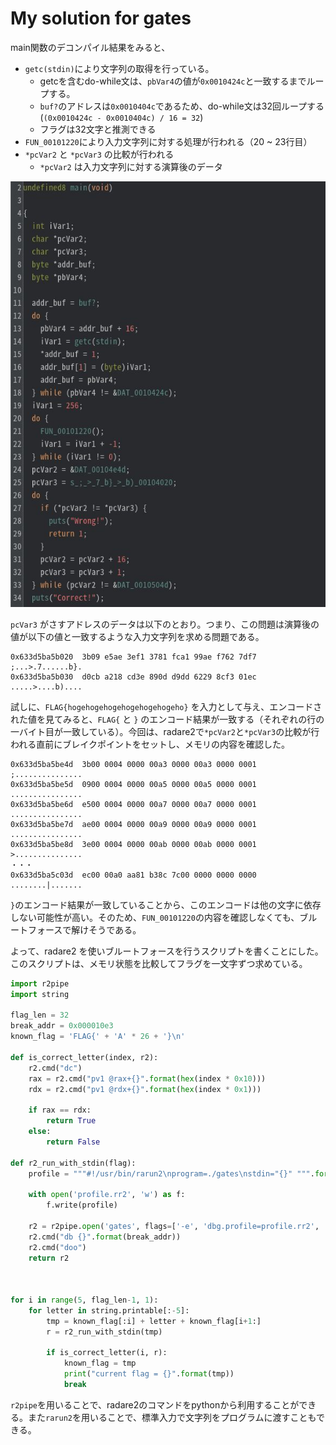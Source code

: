 # My solution for gates

main関数のデコンパイル結果をみると、
- `getc(stdin)`により文字列の取得を行っている。
  - getcを含むdo-while文は、`pbVar4`の値が`0x0010424c`と一致するまでループする。
  - `buf?`のアドレスは`0x0010404c`であるため、do-while文は32回ループする(`(0x0010424c - 0x0010404c) / 16 = 32`)
  - フラグは32文字と推測できる
- `FUN_00101220`により入力文字列に対する処理が行われる（20 ~ 23行目）
- `*pcVar2` と `*pcVar3` の比較が行われる
  - `*pcVar2` は入力文字列に対する演算後のデータ

![](../assets/main.jpg)

`pcVar3` がさすアドレスのデータは以下のとおり。つまり、この問題は演算後の値が以下の値と一致するような入力文字列を求める問題である。

```
0x633d5ba5b020  3b09 e5ae 3ef1 3781 fca1 99ae f762 7df7  ;...>.7......b}.                                                                                                                    
0x633d5ba5b030  d0cb a218 cd3e 890d d9dd 6229 8cf3 01ec  .....>....b)....
```

試しに、`FLAG{hogehogehogehogehogehogeho}` を入力として与え、エンコードされた値を見てみると、`FLAG{` と `}` のエンコード結果が一致する（それぞれの行の一バイト目が一致している）。今回は、radare2で`*pcVar2`と`*pcVar3`の比較が行われる直前にブレイクポイントをセットし、メモリの内容を確認した。

```
0x633d5ba5be4d  3b00 0004 0000 00a3 0000 00a3 0000 0001  ;...............
0x633d5ba5be5d  0900 0004 0000 00a5 0000 00a5 0000 0001  ................
0x633d5ba5be6d  e500 0004 0000 00a7 0000 00a7 0000 0001  ................
0x633d5ba5be7d  ae00 0004 0000 00a9 0000 00a9 0000 0001  ................
0x633d5ba5be8d  3e00 0004 0000 00ab 0000 00ab 0000 0001  >...............
・・・
0x633d5ba5c03d  ec00 00a0 aa81 b38c 7c00 0000 0000 0000  ........|.......
```

`}`のエンコード結果が一致していることから、このエンコードは他の文字に依存しない可能性が高い。そのため、`FUN_00101220`の内容を確認しなくても、ブルートフォースで解けそうである。

よって、radare2 を使いブルートフォースを行うスクリプトを書くことにした。このスクリプトは、メモリ状態を比較してフラグを一文字ずつ求めている。
```python
import r2pipe
import string

flag_len = 32
break_addr = 0x000010e3
known_flag = 'FLAG{' + 'A' * 26 + '}\n'

def is_correct_letter(index, r2):
    r2.cmd("dc")
    rax = r2.cmd("pv1 @rax+{}".format(hex(index * 0x10)))
    rdx = r2.cmd("pv1 @rdx+{}".format(hex(index * 0x1)))    

    if rax == rdx:
        return True
    else:
        return False

def r2_run_with_stdin(flag):
    profile = """#!/usr/bin/rarun2\nprogram=./gates\nstdin="{}" """.format(flag)
    
    with open('profile.rr2', 'w') as f:
        f.write(profile)

    r2 = r2pipe.open('gates', flags=['-e', 'dbg.profile=profile.rr2', '-2'])
    r2.cmd("db {}".format(break_addr))
    r2.cmd("doo")
    return r2



for i in range(5, flag_len-1, 1):
    for letter in string.printable[:-5]:
        tmp = known_flag[:i] + letter + known_flag[i+1:]
        r = r2_run_with_stdin(tmp)

        if is_correct_letter(i, r):
            known_flag = tmp
            print("current flag = {}".format(tmp))
            break
```

`r2pipe`を用いることで、radare2のコマンドをpythonから利用することができる。また`rarun2`を用いることで、標準入力で文字列をプログラムに渡すこともできる。
